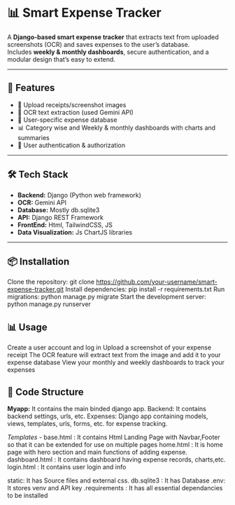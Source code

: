 # 📊 Smart Expense Tracker

A **Django-based smart expense tracker** that extracts text from uploaded screenshots (OCR) and saves expenses to the user’s database.  
Includes **weekly & monthly dashboards**, secure authentication, and a modular design that’s easy to extend.

---

## 🚀 Features
- 📸 Upload receipts/screenshot images  
- 🔎 OCR text extraction (used Gemini API)  
- 💾 User-specific expense database  
- 📊 Category wise and Weekly & monthly dashboards with charts and summaries  
- 🔐 User authentication & authorization  
---

## 🛠 Tech Stack
- **Backend:** Django (Python web framework)  
- **OCR:** Gemini API 
- **Database:** Mostly db.sqlite3 
- **API:** Django REST Framework
- **FrontEnd:** Html, TailwindCSS, JS
- **Data Visualization:** Js ChartJS libraries
---

## 📦 Installation

Clone the repository: git clone https://github.com/your-username/smart-expense-tracker.git
Install dependencies: pip install -r requirements.txt
Run migrations: python manage.py migrate
Start the development server: python manage.py runserver

## 📊 Usage

Create a user account and log in
Upload a screenshot of your expense receipt
The OCR feature will extract text from the image and add it to your expense database
View your monthly and weekly dashboards to track your expenses

## 💾 Code Structure

**Myapp:** It contains the main binded django app.
Backend: It contains backend settings, urls, etc.
Expenses: Django app containing models, views, templates, urls, forms, etc. for expense tracking.

*Templates -*
base.html : It contains Html Landing Page with Navbar,Footer so that it can be extended for use on multiple pages
home.html : It is home page with hero section and main functions of adding expense.
dashboard.html : It contains dashboard having expense records, charts,etc.
login.html : It contains user login and info

static: It has Source files and external css.
db.sqlite3 : It has Database
.env: It stores venv and API key 
.requirements : It has all essential dependancies to be installed
